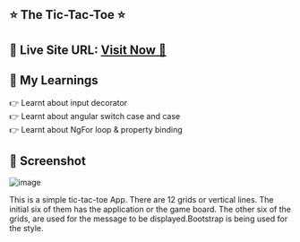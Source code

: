 ## ⭐ The Tic-Tac-Toe ⭐

## 📌 **Live Site URL:** <a href="https://the-game-tic-tac-toee.netlify.app/">**Visit Now** 🚀</a>


## 📌 My Learnings
👉 Learnt about input decorator<br>
👉 Learnt about angular switch case and case<br>
👉 Learnt about NgFor loop & property binding<br>


## 📌 Screenshot
![image](./assets/the-tic-tac-toe.png)

This is a simple tic-tac-toe App. There are 12 grids or vertical lines. The initial six of them has the application or the game board.
The other six of the grids, are used for the message to be displayed.Bootstrap is being used for the style.

